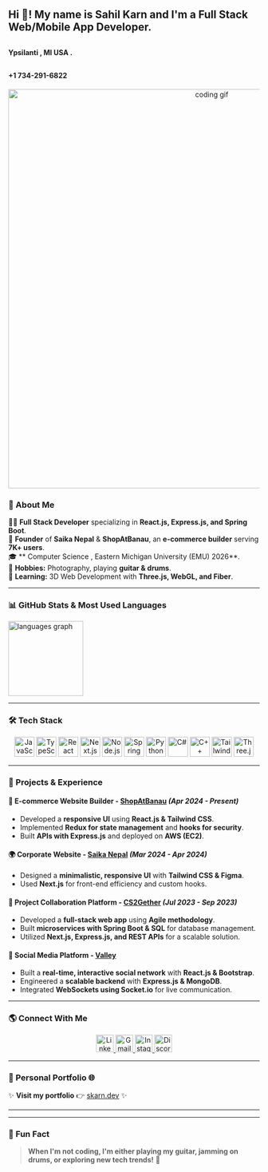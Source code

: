 ## <h2 align="left">Hi 👋! My name is Sahil Karn and I'm a Full Stack Web/Mobile App Developer.</h2>
  ## <h4 align="left">Ypsilanti , MI USA .</h4>
   ## <h4 align="left">+1 734-291-6822 </h4> 
<p align="center">
  <img src="https://fiverr-res.cloudinary.com/images/t_main1,q_auto,f_auto,q_auto,f_auto/v1/attachments/delivery/asset/a6016a2f184edaf900a7f86fa3db9c30-1661328032/Chompers_Twitter/make-pixel-art-anime-style-game-style-additional-animation.gif" width="800" alt="coding gif" />
</p>

### 🚀 About Me
👨‍💻 **Full Stack Developer** specializing in **React.js, Express.js, and Spring Boot**.<br>
📌 **Founder** of **Saika Nepal** & **ShopAtBanau**, an **e-commerce builder** serving **7K+ users**.<br>
🎓 ** Computer Science , Eastern Michigan University (EMU) 2026**.<br>
🎸 **Hobbies:** Photography, playing **guitar & drums**.<br>
🌱 **Learning:** 3D Web Development with **Three.js, WebGL, and Fiber**.<br>

---

### 📊 GitHub Stats & Most Used Languages

<div align="start">

  <img src="https://github-readme-stats.vercel.app/api/top-langs?username=skarn03&locale=en&hide_title=false&layout=compact&card_width=320&langs_count=6&theme=dracula&hide_border=false" height="150" alt="languages graph"  />
</div>

---

### 🛠 Tech Stack

<div align="center">
  <img src="https://cdn.jsdelivr.net/gh/devicons/devicon/icons/javascript/javascript-original.svg" height="40" alt="JavaScript" />
  <img src="https://cdn.jsdelivr.net/gh/devicons/devicon/icons/typescript/typescript-original.svg" height="40" alt="TypeScript" />
  <img src="https://cdn.jsdelivr.net/gh/devicons/devicon/icons/react/react-original.svg" height="40" alt="React" />
  <img src="https://cdn.jsdelivr.net/gh/devicons/devicon/icons/nextjs/nextjs-original.svg" height="40" alt="Next.js" />
  <img src="https://cdn.jsdelivr.net/gh/devicons/devicon/icons/nodejs/nodejs-original.svg" height="40" alt="Node.js" />
  <img src="https://cdn.jsdelivr.net/gh/devicons/devicon/icons/spring/spring-original.svg" height="40" alt="Spring Boot" />
  <img src="https://cdn.jsdelivr.net/gh/devicons/devicon/icons/python/python-original.svg" height="40" alt="Python" />
  <img src="https://cdn.jsdelivr.net/gh/devicons/devicon/icons/csharp/csharp-original.svg" height="40" alt="C#" />
  <img src="https://cdn.jsdelivr.net/gh/devicons/devicon/icons/cplusplus/cplusplus-original.svg" height="40" alt="C++" />
  <img src="https://cdn.jsdelivr.net/gh/devicons/devicon/icons/tailwindcss/tailwindcss-original.svg" height="40" alt="Tailwind CSS" />
  <img src="https://cdn.jsdelivr.net/gh/devicons/devicon/icons/threejs/threejs-original.svg" height="40" alt="Three.js" />
</div>

---

### 💼 Projects & Experience

#### 🚀 **E-commerce Website Builder - [ShopAtBanau](https://shopatbanau.com)** *(Apr 2024 - Present)*
- Developed a **responsive UI** using **React.js & Tailwind CSS**.
- Implemented **Redux for state management** and **hooks for security**.
- Built **APIs with Express.js** and deployed on **AWS (EC2)**.

#### 🌍 **Corporate Website - [Saika Nepal](https://saikanepal.com)** *(Mar 2024 - Apr 2024)*
- Designed a **minimalistic, responsive UI** with **Tailwind CSS & Figma**.
- Used **Next.js** for front-end efficiency and custom hooks.

#### 🤝 **Project Collaboration Platform - [CS2Gether](https://cs2gether.com)** *(Jul 2023 - Sep 2023)*
- Developed a **full-stack web app** using **Agile methodology**.
- Built **microservices with Spring Boot & SQL** for database management.
- Utilized **Next.js, Express.js, and REST APIs** for a scalable solution.

#### 📢 **Social Media Platform - [Valley](https://valleyapp.com)**
- Built a **real-time, interactive social network** with **React.js & Bootstrap**.
- Engineered a **scalable backend** with **Express.js & MongoDB**.
- Integrated **WebSockets using Socket.io** for live communication.

---

### 🌎 Connect With Me

<div align="center">
  <a href="https://www.linkedin.com/in/sahil-karn/" target="_blank">
    <img src="https://img.shields.io/static/v1?message=LinkedIn&logo=linkedin&label=&color=0077B5&logoColor=white&labelColor=&style=for-the-badge" height="35" alt="LinkedIn" />
  </a>
  <a href="mailto:sahilkarn03@gmail.com" target="_blank">
    <img src="https://img.shields.io/static/v1?message=Gmail&logo=gmail&label=&color=D14836&logoColor=white&labelColor=&style=for-the-badge" height="35" alt="Gmail" />
  </a>
  <a href="https://www.instagram.com/sahilkarn_17/" target="_blank">
    <img src="https://img.shields.io/static/v1?message=Instagram&logo=instagram&label=&color=E4405F&logoColor=white&labelColor=&style=for-the-badge" height="35" alt="Instagram" />
  </a>
  <a href="https://discord.com/users/lith_3" target="_blank">
    <img src="https://img.shields.io/static/v1?message=Discord&logo=discord&label=&color=7289DA&logoColor=white&labelColor=&style=for-the-badge" height="35" alt="Discord" />
  </a>
</div>

---

### 🚀 Personal Portfolio 🌐

✨ **Visit my portfolio** 👉 [skarn.dev](https://skarn.dev) ✨

---


---

### 🎸 Fun Fact
> **When I'm not coding, I'm either playing my guitar, jamming on drums, or exploring new tech trends!** 🎵
